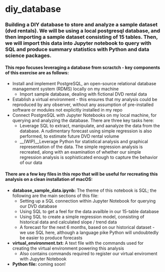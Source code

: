 # diy_database

### Building a DIY database to store and analyze a sample dataset (dvd rentals). We will be using a local postgresql database, and then importing a sample dataset consisting of 15 tables. Then, we will import this data into Jupyter notebook to query with SQL and produce summary statistics with Python and data science packages.

#### This repo focuses leveraging a database from scractch - key components of this exercise are as follows: 
* Install and implement PostgreSQL, an open-source relational database management system (RDMS) locally on my machine
  * Import sample database, dealing with fictional DVD rental data
* Establish a virtual environment - this ensures that my analysis could be reproduced by any observer, without any assumption of pre-installed software or modules not explicitly installed in my repo
* Connect PostgreSQL with Jupyter Notebooks on my local machine, for querying and analyzing the database. There are three key tasks here:
  * Leverage SQL to extract, manipulate, and aanalyze the data from the database. A rudimentary forecast using simple regression is also performed, to estimate future DVD rental volume
  * __(WIP)__Leverage Python for statistical analysis and graphical representation of the data. The simple regression analysis is recreated, along with an examination of whether our simple regression analysis is sophisticated enough to capture the behavior of our data

#### There are a few key files in this repo that will be useful for recreating this analysis on a clean installation of macOS:
* __database_sample_data.ipynb:__ The theme of this notebook is SQL; the following are the main sections of this file:
  * Setting up a SQL connection within Jupyter Notebook for querying our DVD database
  * Using SQL to get a feel for the data availble in our 15-table database
  * Using SQL to create a simple regression model, consisting of historical data and calculated slope / trend data
  * A forecast for the next 6 months, based on our historical dataset - we use SQL here, although a language pike Python will undoubtedly be easier to produce forecasts
* __virtual_environment.txt:__ A text file with the commands used for creating the virtual environment powering this analysis
  * Also contains commands required to register our virtual enviroment with Jupyter Notebook
* __Python file:__ coming soon!